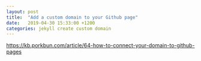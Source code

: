 ```yaml
---
layout: post
title:  "Add a custom domain to your Github page"
date:   2019-04-30 15:33:00 +1200
categories: jekyll create custom domain
---
```


https://kb.porkbun.com/article/64-how-to-connect-your-domain-to-github-pages